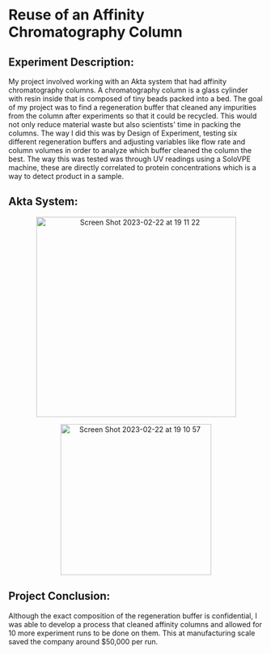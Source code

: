 <h1>Reuse of an Affinity Chromatography Column</h1>

<h2>Experiment Description:</h2>
My project involved working with an Akta system that had affinity chromatography columns. A chromatography column is a glass cylinder with resin inside that is composed of tiny beads packed into a bed. The goal of my project was to find a regeneration buffer that cleaned any impurities from the column after experiments so that it could be recycled. This would not only reduce material waste but also scientists' time in packing the columns. 
The way I did this was by Design of Experiment, testing six different regeneration buffers and adjusting variables like flow rate and column volumes in order to analyze which buffer cleaned the column the best. The way this was tested was through UV readings using a SoloVPE machine, these are directly correlated to protein concentrations which is a way to detect product in a sample. 
<br />

<h2>Akta System: </h2>
<p align="center">
<img width="395" alt="Screen Shot 2023-02-22 at 19 11 22" src="https://user-images.githubusercontent.com/114104321/220792894-c0b56b6f-21eb-4953-a058-35e8b841f2c3.png">
</br>
<p align="center">
<img width="298" alt="Screen Shot 2023-02-22 at 19 10 57" src="https://user-images.githubusercontent.com/114104321/220792850-5196ca1a-5a51-4aa6-aec5-080dbf18cb55.png">
</br>

<h2>Project Conclusion:</h2>
Although the exact composition of the regeneration buffer is confidential, I was able to develop a process that cleaned affinity columns and allowed for 10 more experiment runs to be done on them. This at manufacturing scale saved the company around $50,000 per run. 
<br />
